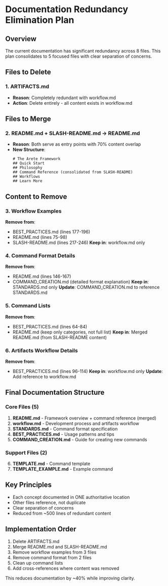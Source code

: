 # Documentation Redundancy Elimination Plan

## Overview
The current documentation has significant redundancy across 8 files. This plan consolidates to 5 focused files with clear separation of concerns.

## Files to Delete

### 1. ARTIFACTS.md
- **Reason**: Completely redundant with workflow.md
- **Action**: Delete entirely - all content exists in workflow.md

## Files to Merge

### 2. README.md + SLASH-README.md → README.md
- **Reason**: Both serve as entry points with 70% content overlap
- **New Structure**:
  ```
  # The Arete Framework
  ## Quick Start
  ## Philosophy
  ## Command Reference (consolidated from SLASH-README)
  ## Workflows
  ## Learn More
  ```

## Content to Remove

### 3. Workflow Examples
**Remove from**:
- BEST_PRACTICES.md (lines 177-196)
- README.md (lines 75-98) 
- SLASH-README.md (lines 217-246)
**Keep in**: workflow.md only

### 4. Command Format Details
**Remove from**:
- README.md (lines 146-167)
- COMMAND_CREATION.md (detailed format explanation)
**Keep in**: STANDARDS.md only
**Update**: COMMAND_CREATION.md to reference STANDARDS.md

### 5. Command Lists
**Remove from**:
- BEST_PRACTICES.md (lines 64-84)
- README.md (keep only categories, not full list)
**Keep in**: Merged README.md (from SLASH-README content)

### 6. Artifacts Workflow Details
**Remove from**:
- BEST_PRACTICES.md (lines 96-114)
**Keep in**: workflow.md only
**Update**: Add reference to workflow.md

## Final Documentation Structure

### Core Files (5)
1. **README.md** - Framework overview + command reference (merged)
2. **workflow.md** - Development process and artifacts workflow
3. **STANDARDS.md** - Command format specification
4. **BEST_PRACTICES.md** - Usage patterns and tips
5. **COMMAND_CREATION.md** - Guide for creating new commands

### Support Files (2)
6. **TEMPLATE.md** - Command template
7. **TEMPLATE_EXAMPLE.md** - Example command

## Key Principles
- Each concept documented in ONE authoritative location
- Other files reference, not duplicate
- Clear separation of concerns
- Reduced from ~500 lines of redundant content

## Implementation Order
1. Delete ARTIFACTS.md
2. Merge README.md and SLASH-README.md
3. Remove workflow examples from 3 files
4. Remove command format from 2 files
5. Clean up command lists
6. Add cross-references where content was removed

This reduces documentation by ~40% while improving clarity.